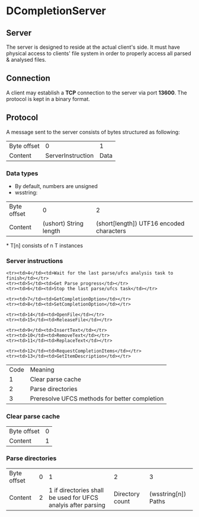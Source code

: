 
# DCompletionServer

## Server

The server is designed to reside at the actual client's side.
It must have physical access to clients' file system in order to properly access all parsed & analysed files.

## Connection

A client may establish a **TCP** connection to the server via port **13600**.
The protocol is kept in a binary format.

## Protocol

A message sent to the server consists of bytes structured as following:
<table>
    <tr>
        <td>Byte offset</td>
        <td>0</td>
        <td>1</td>
    </tr>
    <tr>
    	<td>Content</td>
    	<td>ServerInstruction</td>
    	<td>Data</td>
    </tr>
</table>

### Data types
* By default, numbers are unsigned
* wsstring:
<table>
    <tr>
        <td>Byte offset</td>
        <td>0</td>
        <td>2</td>
    </tr>
    <tr>
    	<td>Content</td>
    	<td>(ushort) String length</td>
    	<td>(short[length]) UTF16 encoded characters</td>
    </tr>
</table>
* T[n] consists of n T instances

### Server instructions
<table>
    <tr><td>Code</td><td>Meaning</td></tr>
    <tr><td>1</td><td>Clear parse cache</td></tr>
    <tr><td>2</td><td>Parse directories</td></tr>
    <tr><td>3</td><td>Preresolve UFCS methods for better completion</td></tr>
	
    <tr><td>4</td><td>Wait for the last parse/ufcs analysis task to finish</td></tr>
	<tr><td>5</td><td>Get Parse progress</td></tr>
    <tr><td>6</td><td>Stop the last parse/ufcs task</td></tr>
	
	<tr><td>7</td><td>GetCompletionOption</td></tr>
	<tr><td>8</td><td>SetCompletionOption</td></tr>
	
	<tr><td>14</td><td>OpenFile</td></tr>
	<tr><td>15</td><td>ReleaseFile</td></tr>
	
	<tr><td>9</td><td>InsertText</td></tr>
	<tr><td>10</td><td>RemoveText</td></tr>
	<tr><td>11</td><td>ReplaceText</td></tr>
	
	<tr><td>12</td><td>RequestCompletionItems</td></tr>
	<tr><td>13</td><td>GetItemDescription</td></tr>
</table>

### Clear parse cache
<table>
    <tr>
        <td>Byte offset</td>
        <td>0</td>
    </tr>
    <tr>
    	<td>Content</td>
    	<td>1</td>
    </tr>
</table>

### Parse directories
<table>
    <tr>
        <td>Byte offset</td>
        <td>0</td>
        <td>1</td>
        <td>2</td>
        <td>3</td>
    </tr>
    <tr>
    	<td>Content</td>
    	<td>2</td>
    	<td>1 if directories shall be used for UFCS analyis after parsing</td>
    	<td>Directory count</td>
    	<td>(wsstring[n]) Paths</td>
    </tr>
</table>